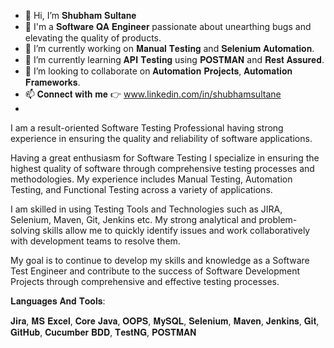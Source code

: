 - 👋 Hi, I’m 𝐒𝐡𝐮𝐛𝐡𝐚𝐦 𝐒𝐮𝐥𝐭𝐚𝐧𝐞
- 🔭 I'm a 𝐒𝐨𝐟𝐭𝐰𝐚𝐫𝐞 𝐐𝐀 𝐄𝐧𝐠𝐢𝐧𝐞𝐞𝐫 passionate about unearthing bugs and elevating the quality of products.
- 👀 I’m currently working on 𝐌𝐚𝐧𝐮𝐚𝐥 𝐓𝐞𝐬𝐭𝐢𝐧𝐠 and 𝐒𝐞𝐥𝐞𝐧𝐢𝐮𝐦 𝐀𝐮𝐭𝐨𝐦𝐚𝐭𝐢𝐨𝐧.
- 🌱 I’m currently learning 𝐀𝐏𝐈 𝐓𝐞𝐬𝐭𝐢𝐧𝐠 using 𝐏𝐎𝐒𝐓𝐌𝐀𝐍 and 𝐑𝐞𝐬𝐭 𝐀𝐬𝐬𝐮𝐫𝐞𝐝.
- 💞️ I’m looking to collaborate on 𝐀𝐮𝐭𝐨𝐦𝐚𝐭𝐢𝐨𝐧 𝐏𝐫𝐨𝐣𝐞𝐜𝐭𝐬, 𝐀𝐮𝐭𝐨𝐦𝐚𝐭𝐢𝐨𝐧 𝐅𝐫𝐚𝐦𝐞𝐰𝐨𝐫𝐤𝐬.
- 📫 𝐂𝐨𝐧𝐧𝐞𝐜𝐭 𝐰𝐢𝐭𝐡 𝐦𝐞 👉 www.linkedin.com/in/shubhamsultane
- 
  


  I am a result-oriented Software Testing Professional having strong experience in ensuring the quality and reliability of software applications.
  
Having a great enthusiasm for Software Testing I specialize in ensuring the highest quality of software through comprehensive testing processes and methodologies. My experience includes Manual Testing, Automation Testing, and Functional Testing across a variety of applications.

I am skilled in using Testing Tools and Technologies such as JIRA, Selenium, Maven, Git, Jenkins etc. My strong analytical and problem-solving skills allow me to quickly identify issues and work collaboratively with development teams to resolve them.

My goal is to continue to develop my skills and knowledge as a Software Test Engineer and contribute to the success of Software Development Projects through comprehensive and effective testing processes.

𝐋𝐚𝐧𝐠𝐮𝐚𝐠𝐞𝐬 𝐀𝐧𝐝 𝐓𝐨𝐨𝐥𝐬:

𝐉𝐢𝐫𝐚, 𝐌𝐒 𝐄𝐱𝐜𝐞𝐥, 𝐂𝐨𝐫𝐞 𝐉𝐚𝐯𝐚, 
𝐎𝐎𝐏𝐒, 
𝐌𝐲𝐒𝐐𝐋, 𝐒𝐞𝐥𝐞𝐧𝐢𝐮𝐦, 𝐌𝐚𝐯𝐞𝐧, 
𝐉𝐞𝐧𝐤𝐢𝐧𝐬, 
𝐆𝐢𝐭, 𝐆𝐢𝐭𝐇𝐮𝐛, 
𝐂𝐮𝐜𝐮𝐦𝐛𝐞𝐫 𝐁𝐃𝐃, 
𝐓𝐞𝐬𝐭𝐍𝐆, 𝐏𝐎𝐒𝐓𝐌𝐀𝐍

<!---
shubh251097/shubh251097 is a ✨ special ✨ repository because its `README.md` (this file) appears on your GitHub profile.
You can click the Preview link to take a look at your changes.
--->
